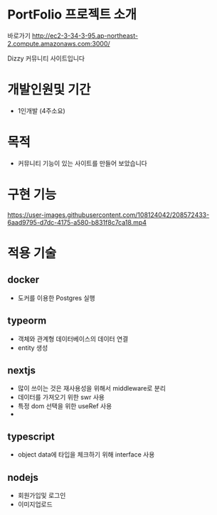 #   PortFolio 프로젝트 소개

바로가기 http://ec2-3-34-3-95.ap-northeast-2.compute.amazonaws.com:3000/

Dizzy 커뮤니티 사이트입니다

# 개발인원및 기간

- 1인개발 (4주소요)

# 목적

- 커뮤니티 기능이 있는 사이트를 만들어 보았습니다

# 구현 기능

https://user-images.githubusercontent.com/108124042/208572433-6aad9795-d7dc-4175-a580-b831f8c7ca18.mp4


# 적용 기술
## docker
- 도커를 이용한 Postgres 실행

## typeorm
- 객체와 관계형 데이터베이스의 데이터 연결
- entity 생성

## nextjs
- 많이 쓰이는 것은 재사용성을 위해서 middleware로 분리
- 데이터를 가져오기 위한 swr 사용
- 특정 dom 선택을 위한 useRef 사용
- 

## typescript
- object data에 타입을 체크하기 위해 interface 사용

## nodejs
- 회원가입및 로그인
- 이미지업로드
